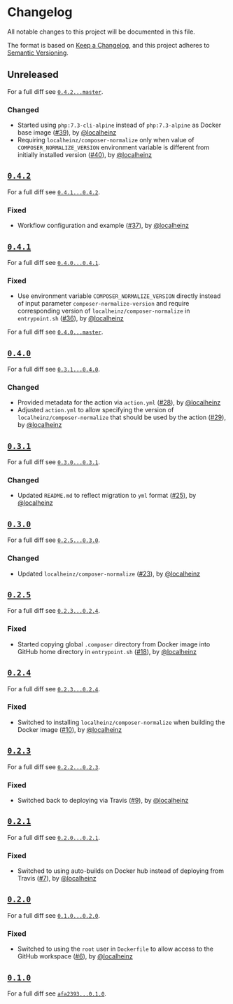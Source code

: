 # Changelog

All notable changes to this project will be documented in this file.

The format is based on [Keep a Changelog](https://keepachangelog.com/en/1.0.0/), and this project adheres to [Semantic Versioning](https://semver.org/spec/v2.0.0.html).

## Unreleased

For a full diff see [`0.4.2...master`](https://github.com/localheinz/composer-normalize-action/compare/0.4.2...master).

### Changed

* Started using `php:7.3-cli-alpine` instead of `php:7.3-alpine` as Docker base image ([#39](https://github.com/localheinz/composer-normalize-action/pull/39)), by [@localheinz](https://github.com/localheinz)
* Requiring `localheinz/composer-normalize` only when value of `COMPOSER_NORMALIZE_VERSION` environment variable is different from initially installed version ([#40](https://github.com/localheinz/composer-normalize-action/pull/40)), by [@localheinz](https://github.com/localheinz)

## [`0.4.2`](https://github.com/localheinz/composer-normalize-action/releases/tag/0.4.2)

For a full diff see [`0.4.1...0.4.2`](https://github.com/localheinz/composer-normalize-action/compare/0.4.1...0.4.2).

### Fixed

* Workflow configuration and example ([#37](https://github.com/localheinz/composer-normalize-action/pull/37)), by [@localheinz](https://github.com/localheinz)

## [`0.4.1`](https://github.com/localheinz/composer-normalize-action/releases/tag/0.4.1)

For a full diff see [`0.4.0...0.4.1`](https://github.com/localheinz/composer-normalize-action/compare/0.4.0...0.4.1).

### Fixed

* Use environment variable `COMPOSER_NORMALIZE_VERSION` directly instead of input parameter `composer-normalize-version` and require corresponding version of `localheinz/composer-normalize` in `entrypoint.sh` ([#36](https://github.com/localheinz/composer-normalize-action/pull/36)), by [@localheinz](https://github.com/localheinz)

For a full diff see [`0.4.0...master`](https://github.com/localheinz/composer-normalize-action/compare/0.4.0...master).

## [`0.4.0`](https://github.com/localheinz/composer-normalize-action/releases/tag/0.4.0)

For a full diff see [`0.3.1...0.4.0`](https://github.com/localheinz/composer-normalize-action/compare/0.3.1...0.4.0).

### Changed

* Provided metadata for the action via `action.yml` ([#28](https://github.com/localheinz/composer-normalize-action/pull/28)), by [@localheinz](https://github.com/localheinz)
* Adjusted `action.yml` to allow specifying the version of `localheinz/composer-normalize` that should be used by the action ([#29](https://github.com/localheinz/composer-normalize-action/pull/29)), by [@localheinz](https://github.com/localheinz)

## [`0.3.1`](https://github.com/localheinz/composer-normalize-action/releases/tag/0.3.1)

For a full diff see [`0.3.0...0.3.1`](https://github.com/localheinz/composer-normalize-action/compare/0.3.0...0.3.1).

### Changed

* Updated `README.md` to reflect migration to `yml` format ([#25](https://github.com/localheinz/composer-normalize-action/pull/25)), by [@localheinz](https://github.com/localheinz)

## [`0.3.0`](https://github.com/localheinz/composer-normalize-action/releases/tag/0.3.0)

For a full diff see [`0.2.5...0.3.0`](https://github.com/localheinz/composer-normalize-action/compare/0.2.5...0.3.0).

### Changed

* Updated `localheinz/composer-normalize` ([#23](https://github.com/localheinz/composer-normalize-action/pull/23)), by [@localheinz](https://github.com/localheinz)

## [`0.2.5`](https://github.com/localheinz/composer-normalize-action/releases/tag/0.2.5)

For a full diff see [`0.2.3...0.2.4`](https://github.com/localheinz/composer-normalize-action/compare/0.2.4...0.2.5).

### Fixed

* Started copying global `.composer` directory from Docker image into GitHub home directory in `entrypoint.sh` ([#18](https://github.com/localheinz/composer-normalize-action/pull/18)), by [@localheinz](https://github.com/localheinz)

## [`0.2.4`](https://github.com/localheinz/composer-normalize-action/releases/tag/0.2.4)

For a full diff see [`0.2.3...0.2.4`](https://github.com/localheinz/composer-normalize-action/compare/0.2.3...0.2.4).

### Fixed

* Switched to installing `localheinz/composer-normalize` when building the Docker image ([#10](https://github.com/localheinz/composer-normalize-action/pull/10)), by [@localheinz](https://github.com/localheinz)

## [`0.2.3`](https://github.com/localheinz/composer-normalize-action/releases/tag/0.2.3)

For a full diff see [`0.2.2...0.2.3`](https://github.com/localheinz/composer-normalize-action/compare/0.2.2...0.2.3).

### Fixed

* Switched back to deploying via Travis ([#9](https://github.com/localheinz/composer-normalize-action/pull/9)), by [@localheinz](https://github.com/localheinz)

## [`0.2.1`](https://github.com/localheinz/composer-normalize-action/releases/tag/0.2.1)

For a full diff see [`0.2.0...0.2.1`](https://github.com/localheinz/composer-normalize-action/compare/0.2.0...0.2.1).

### Fixed

* Switched to using auto-builds on Docker hub instead of deploying from Travis ([#7](https://github.com/localheinz/composer-normalize-action/pull/7)), by [@localheinz](https://github.com/localheinz)

## [`0.2.0`](https://github.com/localheinz/composer-normalize-action/releases/tag/0.2.0)

For a full diff see [`0.1.0...0.2.0`](https://github.com/localheinz/composer-normalize-action/compare/0.1.0...0.2.0).

### Fixed

* Switched to using the `root` user in `Dockerfile` to allow access to the GitHub workspace ([#6](https://github.com/localheinz/composer-normalize-action/pull/6)), by [@localheinz](https://github.com/localheinz)

## [`0.1.0`](https://github.com/localheinz/composer-normalize-action/releases/tag/0.1.0)

For a full diff see [`afa2393...0.1.0`](https://github.com/localheinz/composer-normalize-action/compare/afa2393...0.1.0).
